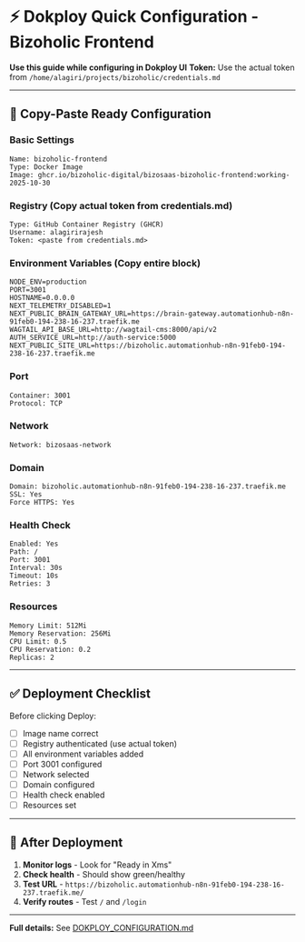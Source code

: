 # ⚡ Dokploy Quick Configuration - Bizoholic Frontend

**Use this guide while configuring in Dokploy UI**
**Token:** Use the actual token from `/home/alagiri/projects/bizoholic/credentials.md`

---

## 🎯 Copy-Paste Ready Configuration

### Basic Settings
```
Name: bizoholic-frontend
Type: Docker Image
Image: ghcr.io/bizoholic-digital/bizosaas-bizoholic-frontend:working-2025-10-30
```

### Registry (Copy actual token from credentials.md)
```
Type: GitHub Container Registry (GHCR)
Username: alagirirajesh
Token: <paste from credentials.md>
```

### Environment Variables (Copy entire block)
```
NODE_ENV=production
PORT=3001
HOSTNAME=0.0.0.0
NEXT_TELEMETRY_DISABLED=1
NEXT_PUBLIC_BRAIN_GATEWAY_URL=https://brain-gateway.automationhub-n8n-91feb0-194-238-16-237.traefik.me
WAGTAIL_API_BASE_URL=http://wagtail-cms:8000/api/v2
AUTH_SERVICE_URL=http://auth-service:5000
NEXT_PUBLIC_SITE_URL=https://bizoholic.automationhub-n8n-91feb0-194-238-16-237.traefik.me
```

### Port
```
Container: 3001
Protocol: TCP
```

### Network
```
Network: bizosaas-network
```

### Domain
```
Domain: bizoholic.automationhub-n8n-91feb0-194-238-16-237.traefik.me
SSL: Yes
Force HTTPS: Yes
```

### Health Check
```
Enabled: Yes
Path: /
Port: 3001
Interval: 30s
Timeout: 10s
Retries: 3
```

### Resources
```
Memory Limit: 512Mi
Memory Reservation: 256Mi
CPU Limit: 0.5
CPU Reservation: 0.2
Replicas: 2
```

---

## ✅ Deployment Checklist

Before clicking Deploy:
- [ ] Image name correct
- [ ] Registry authenticated (use actual token)
- [ ] All environment variables added
- [ ] Port 3001 configured
- [ ] Network selected
- [ ] Domain configured
- [ ] Health check enabled
- [ ] Resources set

---

## 🚀 After Deployment

1. **Monitor logs** - Look for "Ready in Xms"
2. **Check health** - Should show green/healthy
3. **Test URL** - `https://bizoholic.automationhub-n8n-91feb0-194-238-16-237.traefik.me/`
4. **Verify routes** - Test `/` and `/login`

---

**Full details:** See [DOKPLOY_CONFIGURATION.md](./DOKPLOY_CONFIGURATION.md)
